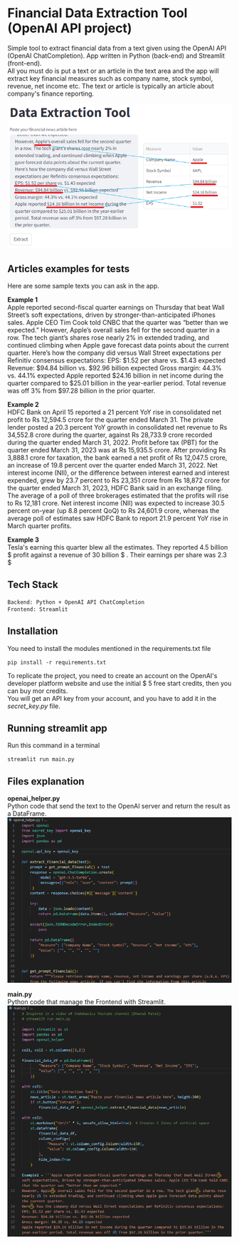 # Financial Data Extraction Tool (OpenAI API project)

Simple tool to extract financial data from a text given using the OpenAI API (OpenAI ChatCompletion). App written in Python (back-end) and Streamlit (front-end).<br>
All you must do is put a text or an article in the text area and the app will extract key financial measures such as company name, stock symbol, revenue, net income etc. The text or article is typically an article about company's finance reporting. 

![01 Preview](./Images_README.md/01_Preview.png)

## Articles examples for tests
Here are some sample texts you can ask in the app.

**Example 1**<br>
Apple reported second-fiscal quarter earnings on Thursday that beat Wall Street’s soft expectations, driven by stronger-than-anticipated iPhones sales. Apple CEO Tim Cook told CNBC that the quarter was “better than we expected.” 
However, Apple’s overall sales fell for the second quarter in a row. The tech giant’s shares rose nearly 2% in extended trading, and continued climbing when Apple gave forecast data points about the current quarter.
Here’s how the company did versus Wall Street expectations per Refinitiv consensus expectations: 
EPS: $1.52 per share vs. $1.43 expected 
Revenue: $94.84 billion vs. $92.96 billion expected 
Gross margin: 44.3% vs. 44.1% expected 
Apple reported $24.16 billion in net income during the quarter compared to $25.01 billion in the year-earlier period. Total revenue was off 3% from $97.28 billion in the prior quarter.

**Example 2**<br>
HDFC Bank on April 15 reported a 21 percent YoY rise in consolidated net profit to Rs 12,594.5 crore for the quarter ended March 31. The private lender posted a 20.3 percent YoY growth in consolidated net revenue to Rs 34,552.8 crore during the quarter, against Rs 28,733.9 crore recorded during the quarter ended March 31, 2022.
Profit before tax (PBT) for the quarter ended March 31, 2023 was at Rs 15,935.5 crore. After providing Rs 3,888.1 crore for taxation, the bank earned a net profit of Rs 12,047.5 crore, an increase of 19.8 percent over the quarter ended March 31, 2022.
Net interest income (NII), or the difference between interest earned and interest expended, grew by 23.7 percent to Rs 23,351 crore from Rs 18,872 crore for the quarter ended March 31, 2023, HDFC Bank said in an exchange filing.
The average of a poll of three brokerages estimated that the profits will rise to Rs 12,181 crore. Net interest income (NII) was expected to increase 30.5 percent on-year (up 8.8 percent QoQ) to Rs 24,601.9 crore, whereas the average poll of estimates saw HDFC Bank to report 21.9 percent YoY rise in March quarter profits.

**Example 3**<br>
Tesla's earning this quarter blew all the estimates. They reported 4.5 billion \$ profit against a revenue of 30 billion \$ . Their earnings per share was 2.3 \$

## Tech Stack
```commandline
Backend: Python + OpenAI API ChatCompletion
Frontend: Streamlit
```

## Installation
You need to install the modules mentioned in the requirements.txt file
```doctest
pip install -r requirements.txt
```
To replicate the project, you need to create an account on the OpenAI's developer platform website and use the initial $ 5 free start credits, then you can buy mor credits.<br>
You will get an API key from your account, and you have to add it in the _secret_key.py_ file.

## Running streamlit app
Run this command in a terminal
```commandline
streamlit run main.py
```

## Files explanation
**openai_helper.py**<br>
Python code that send the text to the OpenAI server and return the result as a DataFrame.
![02 OpenAI Helper](./Images_README.md/02_OpenAI_Helper.png)

**main.py**<br>
Python code that manage the Frontend with Streamlit.
![03 Main](./Images_README.md/03_Main.png)

